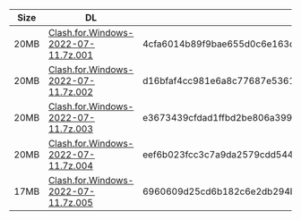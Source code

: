 |    Size   |     DL  | sha512sum |
|  ---  |  ---  |  ---  |
| 20MB | [Clash.for.Windows-2022-07-11.7z.001](https://cdn.jsdelivr.net/gh/mainians/cfw_intel@main/Clash.for.Windows-2022-07-11.7z.001) | 4cfa6014b89f9bae655d0c6e163da644eff8e38a628b71f5233c7b78eefbfaf634f9ae6469907956f73a882e57930d4d0b594e90877c74b1aa83d753e396df0a |
| 20MB | [Clash.for.Windows-2022-07-11.7z.002](https://cdn.jsdelivr.net/gh/mainians/cfw_intel@main/Clash.for.Windows-2022-07-11.7z.002) | d16bfaf4cc981e6a8c77687e5361aec86a63f0e1b10e4c92b0a14c804185ba4b1cf028c20fa23af2b53e3da39b6495a38c3f36aeee85c80dce1cadc13c09ca1a |
| 20MB | [Clash.for.Windows-2022-07-11.7z.003](https://cdn.jsdelivr.net/gh/mainians/cfw_intel@main/Clash.for.Windows-2022-07-11.7z.003) | e3673439cfdad1ffbd2be806a399442ffd93428989153bb2195ed2d24f4b2e33ea62d9a37f4e584ecca9453605ca39e7d3b44e60eb761cd3de34e3c16a012a7a |
| 20MB | [Clash.for.Windows-2022-07-11.7z.004](https://cdn.jsdelivr.net/gh/mainians/cfw_intel@main/Clash.for.Windows-2022-07-11.7z.004) | eef6b023fcc3c7a9da2579cdd5443bad2d734c196e17a7868e61ce23f4ce0c38921a460a8b48b41bf12c36800080aca47ebcabc715c64ec8f86504da0ec1af26 |
| 17MB | [Clash.for.Windows-2022-07-11.7z.005](https://cdn.jsdelivr.net/gh/mainians/cfw_intel@main/Clash.for.Windows-2022-07-11.7z.005) | 6960609d25cd6b182c6e2db294b60f00b7b5744dffc3a2d1f189d31ed5465cfa5a5a27b33ddbb15064eb2e8c5f277a8891a76e77fb4e3234cccdb6c770d30e2d |
